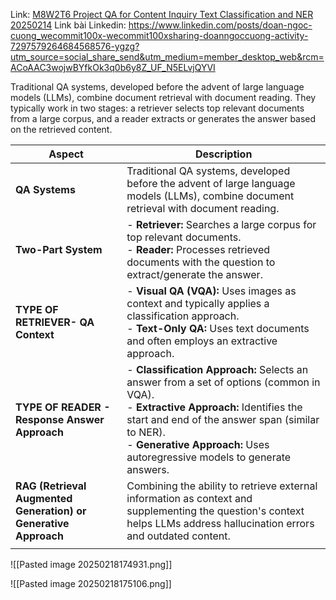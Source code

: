 Link: [M8W2T6 Project QA for Content Inquiry Text Classification and NER 20250214](https://www.youtube.com/watch?v=G4JAQhg4NWg)
Link bài Linkedin: https://www.linkedin.com/posts/doan-ngoc-cuong_wecommit100x-wecommit100xsharing-doanngoccuong-activity-7297579264684568576-ygzg?utm_source=social_share_send&utm_medium=member_desktop_web&rcm=ACoAAC3wojwBYfkOk3q0b6y8Z_UF_N5ELvjQYVI



Traditional QA systems, developed before the advent of large language models (LLMs), combine document retrieval with document reading. They typically work in two stages: a retriever selects top relevant documents from a large corpus, and a reader extracts or generates the answer based on the retrieved content.


| **Aspect**                                                      | **Description**                                                                                                                                                                                                                                                       |
| --------------------------------------------------------------- | --------------------------------------------------------------------------------------------------------------------------------------------------------------------------------------------------------------------------------------------------------------------- |
| **QA Systems**                                                  | Traditional QA systems, developed before the advent of large language models (LLMs), combine document retrieval with document reading.                                                                                                                                |
| **Two-Part System**                                             | - **Retriever:** Searches a large corpus for top relevant documents.<br>- **Reader:** Processes retrieved documents with the question to extract/generate the answer.                                                                                                 |
| **TYPE OF RETRIEVER- QA Context**                               | - **Visual QA (VQA):** Uses images as context and typically applies a classification approach.<br>- **Text-Only QA:** Uses text documents and often employs an extractive approach.                                                                                   |
| **TYPE OF READER - Response Answer Approach**                   | - **Classification Approach:** Selects an answer from a set of options (common in VQA).<br>- **Extractive Approach:** Identifies the start and end of the answer span (similar to NER).<br>- **Generative Approach:** Uses autoregressive models to generate answers. |
| **RAG (Retrieval Augmented Generation) or Generative Approach** | Combining the ability to retrieve external information as context and supplementing the question's context helps LLMs address hallucination errors and outdated content.                                                                                              |
|                                                                 |                                                                                                                                                                                                                                                                       |
![[Pasted image 20250218174931.png]]

![[Pasted image 20250218175106.png]]
